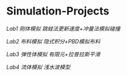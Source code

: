 # Simulation-Projects

*Lab1 刚体模拟 跳蛙法更新速度+冲量法模拟碰撞*

*Lab2 布料模拟 隐式积分+PBD模拟布料*

*Lab3 弹性体模拟 有限元+拉普拉斯平滑*

*Lab4 流体模拟 浅水波模型*

